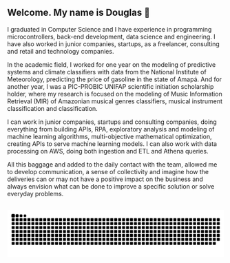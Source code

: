 ## Welcome. My name is Douglas 👋
I graduated in Computer Science and I have experience in programming microcontrollers, back-end development, data science and engineering. I have also worked in junior companies, startups, as a freelancer, consulting and retail and technology companies.

In the academic field, I worked for one year on the modeling of predictive systems and climate classifiers with data from the National Institute of Meteorology, predicting the price of gasoline in the state of Amapá. And for another year, I was a PIC-PROBIC UNIFAP scientific initiation scholarship holder, where my research is focused on the modeling of Music Information Retrieval (MIR) of Amazonian musical genres classifiers, musical instrument classification and classification.

I can work in junior companies, startups and consulting companies, doing everything from building APIs, RPA, exploratory analysis and modeling of machine learning algorithms, multi-objective mathematical optimization, creating APIs to serve machine learning models. I can also work with data processing on AWS, doing both ingestion and ETL and Athena queries.

All this baggage and added to the daily contact with the team, allowed me to develop communication, a sense of collectivity and imagine how the deliveries can or may not have a positive impact on the business and always envision what can be done to improve a specific solution or solve everyday problems.

  
</div>
  
##
  <div> 

  ![Snake animation](https://github.com/Douglas-cc/Douglas-cc/blob/output/github-contribution-grid-snake.svg)
 
</div>
  

